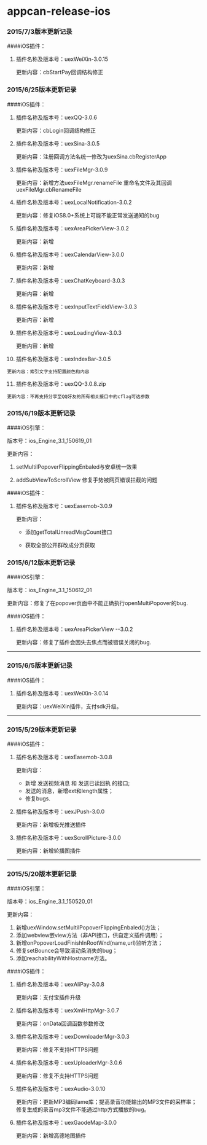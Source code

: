 # appcan-release-ios
### 2015/7/3版本更新记录

####iOS插件：
 1. 插件名称及版本号：uexWeiXin-3.0.15      更新内容：cbStartPay回调结构修正
    
### 2015/6/25版本更新记录

####iOS插件：
 1. 插件名称及版本号：uexQQ-3.0.6      更新内容：cbLogin回调结构修正
 2. 插件名称及版本号：uexSina-3.0.5      更新内容：注册回调方法名统一修改为uexSina.cbRegisterApp
 3. 插件名称及版本号：uexFileMgr-3.0.9
       更新内容：新增方法uexFileMgr.renameFile 重命名文件及其回调uexFileMgr.cbRenameFile
 4. 插件名称及版本号：uexLocalNotification-3.0.2      更新内容：修复iOS8.0+系统上可能不能正常发送通知的bug
     5. 插件名称及版本号：uexAreaPickerView-3.0.2      更新内容：新增
 6. 插件名称及版本号：uexCalendarView-3.0.0      更新内容：新增
     7. 插件名称及版本号：uexChatKeyboard-3.0.3      更新内容：新增
 8. 插件名称及版本号：uexInputTextFieldView-3.0.3      更新内容：新增
 9. 插件名称及版本号：uexLoadingView-3.0.3      更新内容：新增
 10. 插件名称及版本号：uexIndexBar-3.0.5
       更新内容：索引文字支持配置颜色和内容
 11. 插件名称及版本号：uexQQ-3.0.8.zip
       更新内容：不再支持分享至QQ好友的所有相关接口中的cflag可选参数
### 2015/6/19版本更新记录

####iOS引擎：            版本号：ios_Engine_3.1_150619_01      更新内容： 
 1. setMultilPopoverFlippingEnbaled与安卓统一效果
  2. addSubViewToScrollView 修复手势被网页错误拦截的问题 	          ####iOS插件：
 1. 插件名称及版本号：uexEasemob-3.0.9      更新内容： 
    * 添加getTotalUnreadMsgCount接口
    * 获取全部公开群改成分页获取


### 2015/6/12版本更新记录

####iOS引擎：
  
  版本号：ios_Engine_3.1_150612_01    更新内容：修复了在popover页面中不能正确执行openMultiPopover的bug.

                       ####iOS插件：          1. 插件名称及版本号：uexAreaPickerView --3.0.2
	 	更新内容：修复了插件会因失去焦点而被错误关闭的bug.
***

### 2015/6/5版本更新记录
####iOS插件：

1.	插件名称及版本号：uexWeiXin-3.0.14
	
	更新内容：uexWeiXin插件，支付sdk升级。
	

	

***
### 2015/5/29版本更新记录
####iOS插件：

1.	插件名称及版本号：uexEasemob-3.0.8
	
	更新内容：
	
	* 新增 发送视频消息 和 发送已读回执 的接口;	
	* 发送的消息，新增ext和length属性；
	* 修复bugs.
	
2. 插件名称及版本号：uexJPush-3.0.0

 	更新内容：新增极光推送插件
 	
3. 插件名称及版本号：uexScrollPicture-3.0.0
	
	更新内容：新增轮播图插件
	
	
	

***
### 2015/5/20版本更新记录

####iOS引擎：
  
  版本号：ios_Engine_3.1_150520_01    更新内容：

1. 新增uexWindow.setMultilPopoverFlippingEnbaled()方法；2. 添加webview嵌view方法（非API接口，供自定义插件调用）；3. 新增onPopoverLoadFinishInRootWnd(name,url)监听方法；4. 修复setBounce会导致滚动条消失的bug；                         5. 添加reachabilityWithHostname方法。

                       ####iOS插件：          1. 插件名称及版本号：uexAliPay-3.0.8
 	更新内容：支付宝插件升级  2. 插件名称及版本号：uexXmlHttpMgr-3.0.7
 	更新内容：onData回调函数参数修改 3. 插件名称及版本号：uexDownloaderMgr-3.0.3
 	更新内容：修复不支持HTTPS问题 4. 插件名称及版本号：uexUploaderMgr-3.0.6
 	更新内容：修复不支持HTTPS问题 5. 插件名称及版本号：uexAudio-3.0.10
 	更新内容：更新MP3编码lame库；提高录音功能输出的MP3文件的采样率；修复生成的录音mp3文件不能通过http方式播放的bug。 6. 插件名称及版本号：uexGaodeMap-3.0.0
 	更新内容：新增高德地图插件
